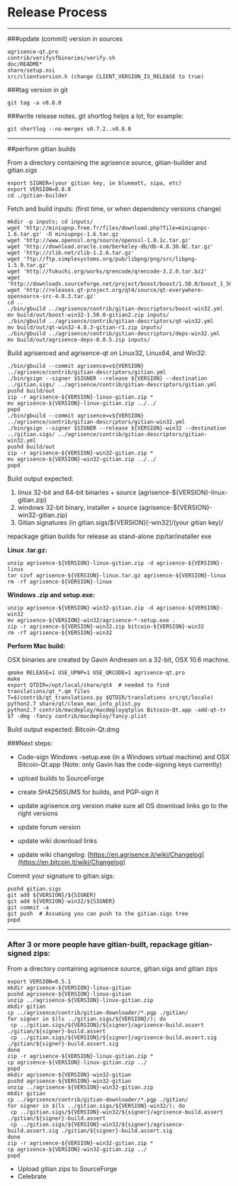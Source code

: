 Release Process
====================

* * *

###update (commit) version in sources


	agrisence-qt.pro
	contrib/verifysfbinaries/verify.sh
	doc/README*
	share/setup.nsi
	src/clientversion.h (change CLIENT_VERSION_IS_RELEASE to true)

###tag version in git

	git tag -a v0.8.0

###write release notes. git shortlog helps a lot, for example:

	git shortlog --no-merges v0.7.2..v0.8.0

* * *

##perform gitian builds

 From a directory containing the agrisence source, gitian-builder and gitian.sigs
  
	export SIGNER=(your gitian key, ie bluematt, sipa, etc)
	export VERSION=0.8.0
	cd ./gitian-builder

 Fetch and build inputs: (first time, or when dependency versions change)

	mkdir -p inputs; cd inputs/
	wget 'http://miniupnp.free.fr/files/download.php?file=miniupnpc-1.6.tar.gz' -O miniupnpc-1.6.tar.gz
	wget 'http://www.openssl.org/source/openssl-1.0.1c.tar.gz'
	wget 'http://download.oracle.com/berkeley-db/db-4.8.30.NC.tar.gz'
	wget 'http://zlib.net/zlib-1.2.6.tar.gz'
	wget 'ftp://ftp.simplesystems.org/pub/libpng/png/src/libpng-1.5.9.tar.gz'
	wget 'http://fukuchi.org/works/qrencode/qrencode-3.2.0.tar.bz2'
	wget 'http://downloads.sourceforge.net/project/boost/boost/1.50.0/boost_1_50_0.tar.bz2'
	wget 'http://releases.qt-project.org/qt4/source/qt-everywhere-opensource-src-4.8.3.tar.gz'
	cd ..
	./bin/gbuild ../agrisence/contrib/gitian-descriptors/boost-win32.yml
	mv build/out/boost-win32-1.50.0-gitian2.zip inputs/
	./bin/gbuild ../agrisence/contrib/gitian-descriptors/qt-win32.yml
	mv build/out/qt-win32-4.8.3-gitian-r1.zip inputs/
	./bin/gbuild ../agrisence/contrib/gitian-descriptors/deps-win32.yml
	mv build/out/agrisence-deps-0.0.5.zip inputs/

 Build agrisenced and agrisence-qt on Linux32, Linux64, and Win32:
  
	./bin/gbuild --commit agrisence=v${VERSION} ../agrisence/contrib/gitian-descriptors/gitian.yml
	./bin/gsign --signer $SIGNER --release ${VERSION} --destination ../gitian.sigs/ ../agrisence/contrib/gitian-descriptors/gitian.yml
	pushd build/out
	zip -r agrisence-${VERSION}-linux-gitian.zip *
	mv agrisence-${VERSION}-linux-gitian.zip ../../
	popd
	./bin/gbuild --commit agrisence=v${VERSION} ../agrisence/contrib/gitian-descriptors/gitian-win32.yml
	./bin/gsign --signer $SIGNER --release ${VERSION}-win32 --destination ../gitian.sigs/ ../agrisence/contrib/gitian-descriptors/gitian-win32.yml
	pushd build/out
	zip -r agrisence-${VERSION}-win32-gitian.zip *
	mv agrisence-${VERSION}-win32-gitian.zip ../../
	popd

  Build output expected:

  1. linux 32-bit and 64-bit binaries + source (agrisence-${VERSION}-linux-gitian.zip)
  2. windows 32-bit binary, installer + source (agrisence-${VERSION}-win32-gitian.zip)
  3. Gitian signatures (in gitian.sigs/${VERSION}[-win32]/(your gitian key)/

repackage gitian builds for release as stand-alone zip/tar/installer exe

**Linux .tar.gz:**

	unzip agrisence-${VERSION}-linux-gitian.zip -d agrisence-${VERSION}-linux
	tar czvf agrisence-${VERSION}-linux.tar.gz agrisence-${VERSION}-linux
	rm -rf agrisence-${VERSION}-linux

**Windows .zip and setup.exe:**

	unzip agrisence-${VERSION}-win32-gitian.zip -d agrisence-${VERSION}-win32
	mv agrisence-${VERSION}-win32/agrisence-*-setup.exe .
	zip -r agrisence-${VERSION}-win32.zip bitcoin-${VERSION}-win32
	rm -rf agrisence-${VERSION}-win32

**Perform Mac build:**

  OSX binaries are created by Gavin Andresen on a 32-bit, OSX 10.6 machine.

	qmake RELEASE=1 USE_UPNP=1 USE_QRCODE=1 agrisence-qt.pro
	make
	export QTDIR=/opt/local/share/qt4  # needed to find translations/qt_*.qm files
	T=$(contrib/qt_translations.py $QTDIR/translations src/qt/locale)
	python2.7 share/qt/clean_mac_info_plist.py
	python2.7 contrib/macdeploy/macdeployqtplus Bitcoin-Qt.app -add-qt-tr $T -dmg -fancy contrib/macdeploy/fancy.plist

 Build output expected: Bitcoin-Qt.dmg

###Next steps:

* Code-sign Windows -setup.exe (in a Windows virtual machine) and
  OSX Bitcoin-Qt.app (Note: only Gavin has the code-signing keys currently)

* upload builds to SourceForge

* create SHA256SUMS for builds, and PGP-sign it

* update agrisence.org version
  make sure all OS download links go to the right versions

* update forum version

* update wiki download links

* update wiki changelog: [https://en.agrisence.it/wiki/Changelog](https://en.bitcoin.it/wiki/Changelog)

Commit your signature to gitian.sigs:

	pushd gitian.sigs
	git add ${VERSION}/${SIGNER}
	git add ${VERSION}-win32/${SIGNER}
	git commit -a
	git push  # Assuming you can push to the gitian.sigs tree
	popd

-------------------------------------------------------------------------

### After 3 or more people have gitian-built, repackage gitian-signed zips:

From a directory containing agrisence source, gitian.sigs and gitian zips

	export VERSION=0.5.1
	mkdir agrisence-${VERSION}-linux-gitian
	pushd agrisence-${VERSION}-linux-gitian
	unzip ../agrisence-${VERSION}-linux-gitian.zip
	mkdir gitian
	cp ../agrisence/contrib/gitian-downloader/*.pgp ./gitian/
	for signer in $(ls ../gitian.sigs/${VERSION}/); do
	 cp ../gitian.sigs/${VERSION}/${signer}/agrisence-build.assert ./gitian/${signer}-build.assert
	 cp ../gitian.sigs/${VERSION}/${signer}/agrisence-build.assert.sig ./gitian/${signer}-build.assert.sig
	done
	zip -r agrisence-${VERSION}-linux-gitian.zip *
	cp agrisence-${VERSION}-linux-gitian.zip ../
	popd
	mkdir agrisence-${VERSION}-win32-gitian
	pushd agrisence-${VERSION}-win32-gitian
	unzip ../agrisence-${VERSION}-win32-gitian.zip
	mkdir gitian
	cp ../agrisence/contrib/gitian-downloader/*.pgp ./gitian/
	for signer in $(ls ../gitian.sigs/${VERSION}-win32/); do
	 cp ../gitian.sigs/${VERSION}-win32/${signer}/agrisence-build.assert ./gitian/${signer}-build.assert
	 cp ../gitian.sigs/${VERSION}-win32/${signer}/agrisence-build.assert.sig ./gitian/${signer}-build.assert.sig
	done
	zip -r agrisence-${VERSION}-win32-gitian.zip *
	cp agrisence-${VERSION}-win32-gitian.zip ../
	popd

- Upload gitian zips to SourceForge
- Celebrate 
